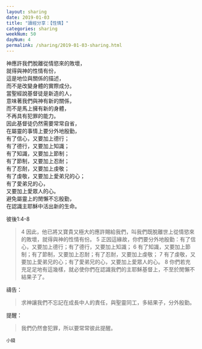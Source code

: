 ```yaml
---
layout: sharing
date: 2019-01-03
title: "讀經分享：【性情】"
categories: sharing
weekNum: 50
dayNum: 4
permalink: /sharing/2019-01-03-sharing.html
---
```


神應許我們脫離從情慾來的敗壞，  
就得與神的性情有份，  
這是地位與關係的描述，  
而不是改變身體的實際成分。  
當聖經說基督徒是新造的人，  
意味著我們與神有新的關係，  
而不是馬上擁有新的身體，  
不再具有犯罪的能力。  
因此基督徒仍然需要常常自省，  
在屬靈的事情上要分外地殷勤，  
有了信心，又要加上德行；  
有了德行，又要加上知識；   
有了知識，又要加上節制；  
有了節制，又要加上忍耐；  
有了忍耐，又要加上虔敬；   
有了虔敬，又要加上愛弟兄的心；  
有了愛弟兄的心，  
又要加上愛眾人的心。  
避免屬靈上的閒懶不忘殷勤，  
在認識主耶穌中活出新的生命。  

彼後1:4-8
>4 因此，他已將又寶貴又極大的應許賜給我們，叫我們既脫離世上從情慾來的敗壞，就得與神的性情有份。 5 正因這緣故，你們要分外地殷勤：有了信心，又要加上德行；有了德行，又要加上知識； 6 有了知識，又要加上節制；有了節制，又要加上忍耐；有了忍耐，又要加上虔敬； 7 有了虔敬，又要加上愛弟兄的心；有了愛弟兄的心，又要加上愛眾人的心。 8 你們若充充足足地有這幾樣，就必使你們在認識我們的主耶穌基督上，不至於閒懶不結果子了。

禱告：
>求神讓我們不忘記在成長中人的責任，與聖靈同工，多結果子，分外殷勤。

提醒：
>我們仍然會犯罪，所以要常常彼此提醒。

`小錢`
